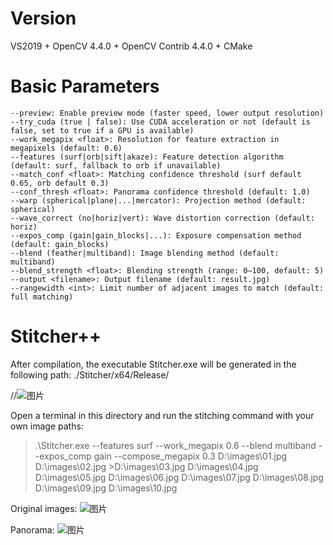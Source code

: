 # Version
   VS2019 + OpenCV 4.4.0 + OpenCV Contrib 4.4.0 + CMake  

# Basic Parameters
    --preview: Enable preview mode (faster speed, lower output resolution)  
    --try_cuda (true | false): Use CUDA acceleration or not (default is false, set to true if a GPU is available)
    --work_megapix <float>: Resolution for feature extraction in megapixels (default: 0.6)
    --features (surf|orb|sift|akaze): Feature detection algorithm (default: surf, fallback to orb if unavailable)
    --match_conf <float>: Matching confidence threshold (surf default 0.65, orb default 0.3)
    --conf_thresh <float>: Panorama confidence threshold (default: 1.0)
    --warp (spherical|plane|...|mercator): Projection method (default: spherical)
    --wave_correct (no|horiz|vert): Wave distortion correction (default: horiz)
    --expos_comp (gain|gain_blocks|...): Exposure compensation method (default: gain_blocks)
    --blend (feather|multiband): Image blending method (default: multiband)
    --blend_strength <float>: Blending strength (range: 0–100, default: 5)
    --output <filename>: Output filename (default: result.jpg)
    --rangewidth <int>: Limit number of adjacent images to match (default: full matching)


# Stitcher++

After compilation, the executable Stitcher.exe will be generated in the following path:
./Stitcher/x64/Release/ 

//![图片](https://github.com/user-attachments/assets/6d1d294a-38ce-478c-a8ab-7a58dba0ad24)


Open a terminal in this directory and run the stitching command with your own image paths: 

>.\Stitcher.exe --features surf --work_megapix 0.6 --blend multiband --expos_comp gain --compose_megapix 0.3 D:\images\01.jpg D:\images\02.jpg >D:\images\03.jpg D:\images\04.jpg D:\images\05.jpg D:\images\06.jpg D:\images\07.jpg D:\images\08.jpg D:\images\09.jpg D:\images\10.jpg

Original images:
![图片](https://github.com/user-attachments/assets/6fcf2848-a4b5-416c-b94f-a46568907c0b)

Panorama:
![图片](https://github.com/user-attachments/assets/261d6c95-e19c-442c-8206-07aa06e5ba4b)

